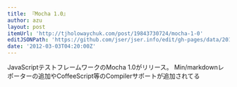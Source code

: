 ```yaml
---
title: 『Mocha 1.0』
author: azu
layout: post
itemUrl: 'http://tjholowaychuk.com/post/19843730724/mocha-1-0'
editJSONPath: 'https://github.com/jser/jser.info/edit/gh-pages/data/2012/03/index.json'
date: '2012-03-03T04:20:00Z'
---
```

JavaScriptテストフレームワークのMocha 1.0がリリース。
Min/markdownレポーターの追加やCoffeeScript等のCompilerサポートが追加されてる
